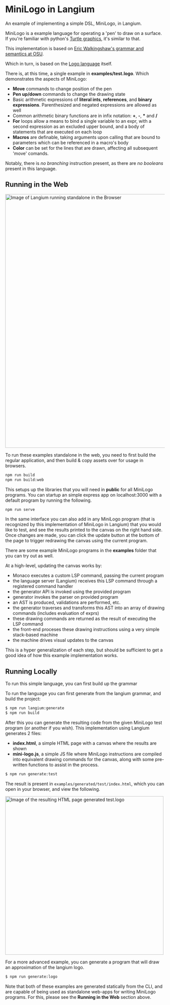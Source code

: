 # MiniLogo in Langium

An example of implementing a simple DSL, MiniLogo, in Langium.

MiniLogo is a example language for operating a 'pen' to draw on a surface. If you're familiar with python's [Turtle graphics](https://docs.python.org/3/library/turtle.html), it's similar to that.

This implementation is based on [Eric Walkingshaw's grammar and semantics at OSU](https://web.engr.oregonstate.edu/~walkiner/teaching/cs381-wi21/minilogo.html).

Which in turn, is based on the [Logo language](https://el.media.mit.edu/logo-foundation/what_is_logo/logo_programming.html) itself.

There is, at this time, a single example in **examples/test.logo**. Which demonstrates the aspects of MiniLogo:
- **Move** commands to change position of the pen
- **Pen up/down** commands to change the drawing state
- Basic arithmetic expressions of **literal ints**, **references**, and **binary expressions**. Parenthesized and negated expressions are allowed as well
- Common arithmetic binary functions are in infix notation: **+**, **-**, **\*** and **/**
- **For** loops allow a means to bind a single variable to an expr, with a second expression as an excluded upper bound, and a body of statements that are executed on each loop
- **Macros** are definable, taking arguments upon calling that are bound to parameters which can be referenced in a macro's body
- **Color** can be set for the lines that are drawn, affecting all subsequent 'move' comands. 

Notably, there is *no branching* instruction present, as there are *no booleans* present in this language.

## Running in the Web

<img src="https://raw.githubusercontent.com/montymxb/minilogo-langium-example/main/m2.jpg" width=800 alt="Image of Langium running standalone in the Browser">

To run these examples standalone in the web, you need to first build the regular application, and then build & copy assets over for usage in browsers.

```bash
npm run build
npm run build:web
```

This setups up the libraries that you will need in **public** for all MiniLogo programs. You can startup an simple express app on localhost:3000 with a default program by running the following.

```bash
npm run serve
```

In the same interface you can also add in any MiniLogo program (that is recognized by this implementation of MiniLogo in Langium) that you would like to test, and see the results printed to the canvas on the right hand side. Once changes are made, you can click the update button at the bottom of the page to trigger redrawing the canvas using the current program.

There are some example MiniLogo programs in the **examples** folder that you can try out as well.

At a high-level, updating the canvas works by:

- Monaco executes a custom LSP command, passing the current program
- the language server (Langium) receives this LSP command through a registered command handler
- the generator API is invoked using the provided program
- generator invokes the parser on provided program
- an AST is produced, validations are performed, etc.
- the generator traverses and transforms this AST into an array of drawing commands (includes evaluation of exprs)
- these drawing commands are returned as the result of executing the LSP command
- the front-end proceses these drawing instructions using a very simple stack-based machine
- the machine drives visual updates to the canvas

This is a hyper generalization of each step, but should be sufficient to get a good idea of how this example implementation works.

## Running Locally

To run this simple language, you can first build up the grammar

To run the language you can first generate from the langium grammar, and build the project:
```bash
$ npm run langium:generate
$ npm run build
```

After this you can generate the resulting code from the given MiniLogo test program (or another if you wish). This implementation using Langium generates 2 files:
- **index.html**, a simple HTML page with a canvas where the results are shown
- **mini-logo.js**, a simple JS file where MiniLogo instructions are compiled into equivalent drawing commands for the canvas, along with some pre-written functions to assist in the process.

```bash
$ npm run generate:test
```

The result is present in `examples/generated/test/index.html`, which you can open in your browser, and view the following.

<img src="https://raw.githubusercontent.com/montymxb/minilogo-langium-example/main/m1.jpg" width=500 alt="Image of the resulting HTML page generated test.logo">

For a more advanced example, you can generate a program that will draw an approximation of the langium logo.

```bash
$ npm run generate:logo
```

Note that both of these examples are generated statically from the CLI, and are capable of being used as standalone web-apps for writing MiniLogo programs. For this, please see the **Running in the Web** section above.
